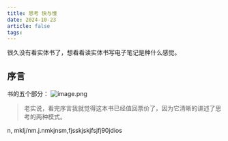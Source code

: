 ```yaml
---
title: 思考 快与慢
date: 2024-10-23
article: false
tags:
---
```

很久没有看实体书了，想看看读实体书写电子笔记是种什么感觉。

## 序言
书的五个部分：
![image.png](https://oss.naglfar28.com/naglfar28/202410231835942.png)


> 老实说，看完序言我就觉得这本书已经值回票价了，因为它清晰的讲述了思考的两种模式。

n, mklj/nm.j.nmkjnsm,fjsskjskjfsjfj90jdios